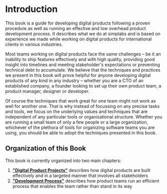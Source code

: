 <h1 class="supporting-chapter-title">Introduction</h1>

This book is a guide for developing digital products following a proven
procedure as well as running an effective and low overhead product development
process. It describes what we do at simplabs and is based on experience we made
while working on digital products for international clients in various
industries.

Most teams working on digital products face the same challenges – be it an
inability to ship features effectively and with high quality, providing good
insight into timelines and meeting stakeholder's expectations or preventing
technical debt to accumulate. We believe that the techniques and practices we
present in this book will prove helpful for anyone developing digital products
of any kind in any industry – whether you are a CTO of an established company, a
founder looking to set up their own product team, a product manager, designer or
developer.

Of course the techniques that work great for one team might not work as well for
another one. That is why instead of focussing on any precise tasks and tools, we
focus on the underlying values and techniques that are independent of any
particular tools or organizational structure. Whether you are running a small
team of only a few people or a large organization, whichever of the plethora of
tools for organizing software teams you are using, you should be able to adopt
the techniques presented in this book.

## Organization of this Book

This book is currently organized into two main chapters:

1. [**"Digital Product Projects"**](../../project-procedure/digital-projects#digital-product-projects)
   describes how digital products are built effectively and in a targeted manner
   that involves all stakeholders
2. [**"Development Process"**](../../development-process/#development-process)
   describes how product teams run an efficient process that enables the team
   rather than stand in its way
